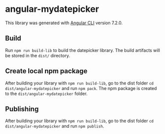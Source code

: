 # angular-mydatepicker

This library was generated with [Angular CLI](https://github.com/angular/angular-cli) version 7.2.0.

## Build

Run `npm run build-lib` to build the datepicker library. The build artifacts will be stored in the `dist/` directory.

## Create local npm package

After building your library with `npm run build-lib`, go to the dist folder `cd dist/angular-mydatepicker` and run `npm pack`. The npm package is created to the `dist/angular-mydatepicker` folder.

## Publishing

After building your library with `npm run build-lib`, go to the dist folder `cd dist/angular-mydatepicker` and run `npm publish`.
